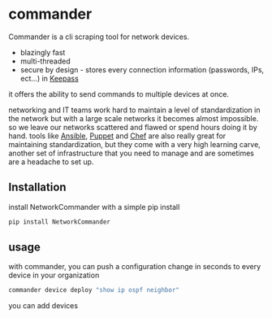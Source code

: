 # commander

Commander is a cli scraping tool for network devices.

* blazingly fast
* multi-threaded 
* secure by design - stores every connection information (passwords, IPs, ect...) in [Keepass](https://keepass.info)

it offers the ability to send commands to multiple devices at once. 

networking and IT teams work hard to maintain a level of standardization in the network but with a  large scale networks it becomes almost impossible.
so we leave our networks scattered and flawed or spend hours doing it by hand.
tools like [Ansible](https://www.ansible.com/), [Puppet](https://www.puppet.com/) and [Chef](https://www.chef.io/) are also really great for maintaining standardization,
but they come with a very high learning carve, another set of infrastructure that you need to manage and are sometimes are a headache to set up. 

## Installation

install NetworkCommander with a simple pip install

```bash
pip install NetworkCommander
```

## usage

with commander, you can push a configuration change in seconds to every device in your organization
```bash
commander device deploy "show ip ospf neighbor"
```

you can add devices 